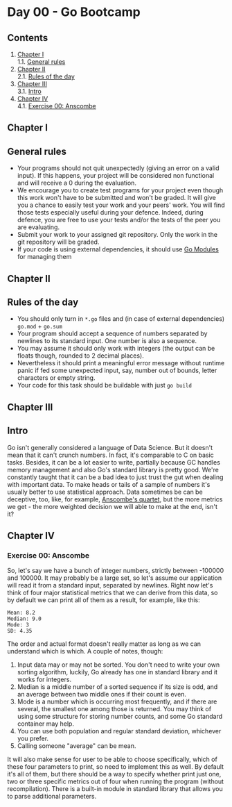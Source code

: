 # Day 00 - Go Bootcamp

## Contents

1. [Chapter I](#chapter-i) \
    1.1. [General rules](#general-rules)
2. [Chapter II](#chapter-ii) \
    2.1. [Rules of the day](#rules-of-the-day)
3. [Chapter III](#chapter-iii) \
    3.1. [Intro](#intro)
4. [Chapter IV](#chapter-iv) \
    4.1. [Exercise 00: Anscombe](#exercise-00-anscombe)


<h2 id="chapter-i" >Chapter I</h2>
<h2 id="general-rules" >General rules</h2>

- Your programs should not quit unexpectedly (giving an error on a valid input). If this happens, your project will be considered non functional and will receive a 0 during the evaluation.
- We encourage you to create test programs for your project even though this work won't have to be submitted and won't be graded. It will give you a chance to easily test your work and your peers' work. You will find those tests especially useful during your defence. Indeed, during defence, you are free to use your tests and/or the tests of the peer you are evaluating.
- Submit your work to your assigned git repository. Only the work in the git repository will be graded.
- If your code is using external dependencies, it should use [Go Modules](https://go.dev/blog/using-go-modules) for managing them

<h2 id="chapter-ii" >Chapter II</h2>
<h2 id="rules-of-the-day" >Rules of the day</h2>

- You should only turn in `*.go` files and (in case of external dependencies) `go.mod` + `go.sum`
- Your program should accept a sequence of numbers separated by newlines to its standard input. One number is also a sequence.
- You may assume it should only work with integers (the output can be floats though, rounded to 2 decimal places).
- Nevertheless it should print a meaningful error message without runtime panic if fed some unexpected input, say, number out of bounds, letter characters or empty string.
- Your code for this task should be buildable with just `go build`

<h2 id="chapter-iii" >Chapter III</h2>
<h2 id="intro" >Intro</h2>

Go isn't generally considered a language of Data Science. But it doesn't mean that it can't crunch
numbers. In fact, it's comparable to C on basic tasks. Besides, it can be a lot easier to write, 
partially because GC handles memory management and also Go's standard library is pretty good.
We're constantly taught that it can be a bad idea to just trust the gut when dealing with 
important data. To make heads or tails of a sample of numbers it's usually better to use
statistical approach. Data sometimes be can be deceptive, too, like, for example,
[Anscombe's quartet](https://en.wikipedia.org/wiki/Anscombe%27s_quartet), but the more metrics
we get - the more weighted decision we will able to make at the end, isn't it?


<h2 id="chapter-iv" >Chapter IV</h2>
<h3 id="ex00">Exercise 00: Anscombe</h3>


So, let's say we have a bunch of integer numbers, strictly between -100000 and 100000. It may 
probably be a large set, so let's assume our application will read it from a standard input, 
separated by newlines. Right now let's think of four major statistical metrics that we can derive
from this data, so by default we can print all of them as a result, for example, like this:

```
Mean: 8.2
Median: 9.0
Mode: 3
SD: 4.35
```

The order and actual format doesn't really matter as long as we can understand which is which. 
A couple of notes, though:

1) Input data may or may not be sorted. You don't need to write your own sorting algorithm,
luckily, Go already has one in standard library and it works for integers.
2) Median is a middle number of a sorted sequence if its size is odd, and an average between
two middle ones if their count is even.
3) Mode is a number which is occurring most frequently, and if there are several, the smallest one
among those is returned. You may think of using some structure for storing number counts, and some
Go standard container may help.
4) You can use both population and regular standard deviation, whichever you prefer.
5) Calling someone "average" can be mean.

It will also make sense for user to be able to choose specifically, which of these four parameters
to print, so need to implement this as well. By default it's all of them, but there should be 
a way to specify whether print just one, two or three specific metrics out of four when running
the program (without recompilation). There is a built-in module in standard library that allows you 
to parse additional parameters.



